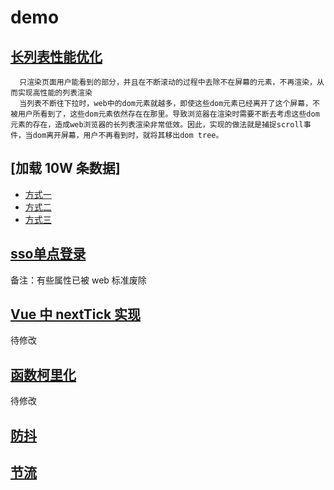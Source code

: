 
# demo

## [长列表性能优化](./长列表性能优化/index.js)
```
  只渲染页面用户能看到的部分，并且在不断滚动的过程中去除不在屏幕的元素，不再渲染，从而实现高性能的列表渲染
  当列表不断往下拉时，web中的dom元素就越多，即使这些dom元素已经离开了这个屏幕，不被用户所看到了，这些dom元素依然存在在那里。导致浏览器在渲染时需要不断去考虑这些dom元素的存在，造成web浏览器的长列表渲染非常低效。因此，实现的做法就是捕捉scroll事件，当dom离开屏幕，用户不再看到时，就将其移出dom tree。
```
## [加载 10W 条数据]
- [方式一](https://juejin.im/post/5ae17a386fb9a07abc299cdd)
- [方式二](./长列表性能优化/10Wdatabetter.html)
- [方式三](./长列表性能优化/10WdataBetter2.html)

## [sso单点登录](./sso单点登录/sso.js)
备注：有些属性已被 web 标准废除

## [Vue 中 nextTick 实现](./vue实现/nextTick.js)
待修改

## [函数柯里化](./函数柯里化/currying.js)
待修改
## [防抖](./防抖debounce/debounce.js)
## [节流](./节流throttle/throttle.js)